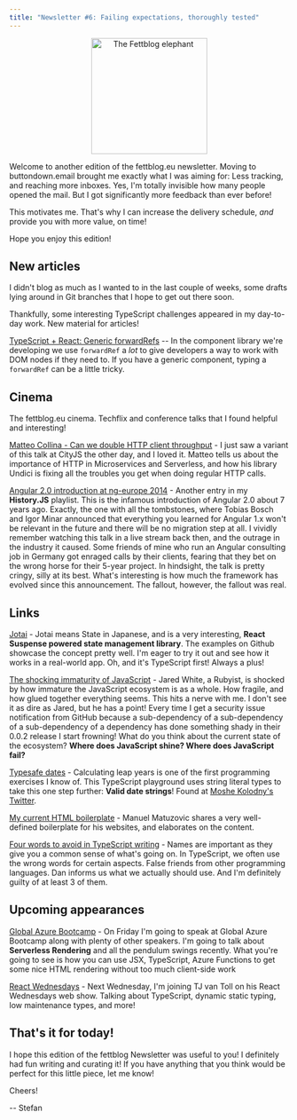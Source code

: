 ```yaml
---
title: "Newsletter #6: Failing expectations, thoroughly tested"
---
```


<div style="text-align:center;"><img alt="The Fettblog elephant" src="https://fettblog.eu/wp-content/uploads/fett.png" width="209"/></div>

Welcome to another edition of the fettblog.eu newsletter. Moving to buttondown.email brought me exactly what I was aiming for: Less tracking, and reaching more inboxes. Yes, I'm totally invisible how many people opened the mail. But I got significantly more feedback than ever before!

This motivates me. That's why I can increase the delivery schedule, *and* provide you with more value, on time! 

Hope you enjoy this edition!

## New articles

I didn't blog as much as I wanted to in the last couple of weeks, some drafts lying around in Git branches that I hope to get out there soon.

Thankfully, some interesting TypeScript challenges appeared in my day-to-day work. New material for articles!

[TypeScript + React: Generic forwardRefs](https://fettblog.eu/typescript-react-generic-forward-refs/) -- In the component library we're developing we use `forwardRef` a *lot* to give developers a way to work with DOM nodes if they need to. If you have a generic component, typing a `forwardRef` can be a little tricky.

## Cinema

The fettblog.eu cinema. Techflix and conference talks that I found helpful and interesting!

[Matteo Collina - Can we double HTTP client throughput](https://www.youtube.com/watch?v=D9xblqBAHO8) - I just saw a variant of this talk at CityJS the other day, and I loved it. Matteo tells us about the importance of HTTP in Microservices and Serverless, and how his library Undici is fixing all the troubles you get when doing regular HTTP calls.

[Angular 2.0 introduction at ng-europe 2014](https://www.youtube.com/watch?v=gNmWybAyBHI) - Another entry in my **History.JS** playlist. This is the infamous introduction of Angular 2.0 about 7 years ago. Exactly, the one with all the tombstones, where Tobias Bosch and Igor Minar announced that everything you learned for Angular 1.x won't be relevant in the future and there will be no migration step at all. I vividly remember watching this talk in a live stream back then, and the outrage in the industry it caused. Some friends of mine who run an Angular consulting job in Germany got enraged calls by their clients, fearing that they bet on the wrong horse for their 5-year project. In hindsight, the talk is pretty cringy, silly at its best. What's interesting is how much the framework has evolved since this announcement. The fallout, however, the fallout was real.


## Links

[Jotai](https://github.com/pmndrs/jotai) - Jotai means State in Japanese, and is a very interesting, **React Suspense powered state management library**. The examples on Github showcase the concept pretty well. I'm eager to try it out and see how it works in a real-world app. Oh, and it's TypeScript first! Always a plus!

[The shocking immaturity of JavaScript](https://dev.to/jaredcwhite/the-shocking-immaturity-of-javascript-c70) - Jared White, a Rubyist, is shocked by how immature the JavaScript ecosystem is as a whole. How fragile, and how glued together everything seems. This hits a nerve with me. I don't see it as dire as Jared, but he has a point! Every time I get a security issue notification from GitHub because a sub-dependency of a sub-dependency of a sub-dependency of a dependency has done something shady in their 0.0.2 release I start frowning! What do you think about the current state of the ecosystem? **Where does JavaScript shine? Where does JavaScript fail?**

[Typesafe dates](https://tsplay.dev/WYJREw) - Calculating leap years is one of the first programming exercises I know of. This TypeScript playground uses string literal types to take this one step further: **Valid date strings**! Found at [Moshe Kolodny's Twitter](https://twitter.com/mkldny).

[My current HTML boilerplate](https://www.matuzo.at/blog/html-boilerplate/) - Manuel Matuzovic shares a very well-defined boilerplate for his websites, and elaborates on the content.

[Four words to avoid in TypeScript writing](https://effectivetypescript.com/2021/02/03/pet-peeves/) - Names are important as they give you a common sense of what's going on. In TypeScript, we often use the wrong words for certain aspects. False friends from other programming languages. Dan informs us what we actually should use. And I'm definitely guilty of at least 3 of them.

## Upcoming appearances

[Global Azure Bootcamp](https://globalazure.at/) - On Friday I'm going to speak at Global Azure Bootcamp along with plenty of other speakers. I'm going to talk about **Serverless Rendering** and all the pendulum swings recently. What you're going to see is how you can use JSX, TypeScript, Azure Functions to get some nice HTML rendering without too much client-side work

[React Wednesdays](https://www.telerik.com/react-wednesdays) - Next Wednesday, I'm joining TJ van Toll on his React Wednesdays web show. Talking about TypeScript, dynamic static typing, low maintenance types, and more!

## That's it for today!

I hope this edition of the fettblog Newsletter was useful to you! I definitely had fun writing and curating it! If you have anything that you think would be perfect for this little piece, let me know!

Cheers!

-- Stefan
